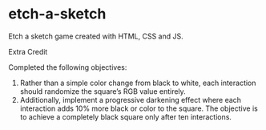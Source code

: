 # etch-a-sketch  
Etch a sketch game created with HTML, CSS and JS.  

Extra Credit

Completed the following objectives: 
1. Rather than a simple color change from black to white, each interaction should randomize the square’s RGB value entirely. 
2. Additionally, implement a progressive darkening effect where each interaction adds 10% more black or color to the square. The objective is to achieve a completely black square only after ten interactions. 